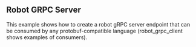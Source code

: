 Robot GRPC Server
---

This example shows how to create a robot gRPC server endpoint that can be consumed by any protobuf-compatible language (robot_grpc_client shows examples of consumers).